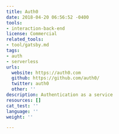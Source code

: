 ```yaml
---
title: Auth0
date: 2018-04-20 06:56:52 -0400
tools:
- interaction-back-end
license: Commercial
related_tools:
- tool/gatsby.md
tags:
- auth
- serverless
urls:
  website: https://auth0.com
  github: https://github.com/auth0/
  twitter: auth0
  other: ''
description: Authentication as a service
resources: []
cat_test: ''
language: ''
weight: ''

---
```

